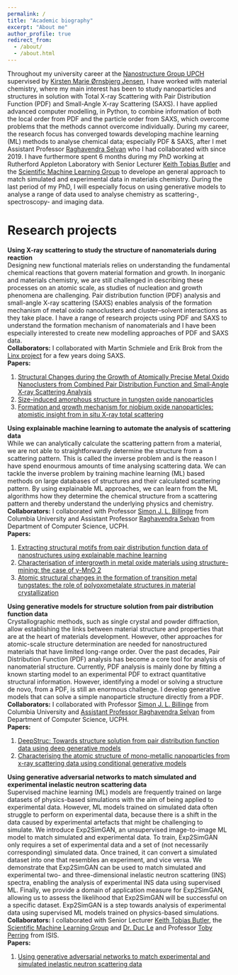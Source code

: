 ```yaml
---
permalink: /
title: "Academic biography"
excerpt: "About me"
author_profile: true
redirect_from: 
  - /about/
  - /about.html
---
```


Throughout my university career at the [Nanostructure Group UPCH](https://nanostructure-cph.com/) supervised by [Kirsten Marie Ørnsbjerg Jensen](https://scholar.google.com/citations?user=0LD11kYAAAAJ&hl=da&oi=ao), I have worked with material chemistry, where my main interest has been to study nanoparticles and structures in solution with Total X-ray Scattering with Pair Distribution Function (PDF) and Small-Angle X-ray Scattering (SAXS). I have applied advanced computer modelling, in Python, to combine information of both the local order from PDF and the particle order from SAXS, which overcome problems that the methods cannot overcome individually. 
During my career, the research focus has converged towards developing machine learning (ML) methods to analyse chemical data; especially PDF & SAXS, after I met Assistant Professor [Raghavendra Selvan](https://raghavian.github.io/) who I had collaborated with since 2019. I have furthermore spent 6 months during my PhD working at Rutherford Appleton Laboratory with Senior Lecturer [Keith Tobias Butler](https://www.sems.qmul.ac.uk/staff/k.butler) and the [Scientific Machine Learning Group](https://www.scd.stfc.ac.uk/Pages/Scientific-Machine-Learning.aspx) to develope an general approach to match simulated and experimental data in materials chemistry.
During the last period of my PhD, I will especially focus on using generative models to analyse a range of data used to analyse chemistry as scattering-, spectroscopy- and imaging data.


Research projects
=======

**Using X-ray scattering to study the structure of nanomaterials during reaction** <br>
Designing new functional materials relies on understanding the fundamental chemical reactions that govern material formation and growth. In inorganic and materials chemistry, we are still challenged in describing these processes on an atomic scale, as studies of nucleation and growth phenomena are challenging. Pair distribution function (PDF) analysis and small-angle X-ray scattering (SAXS) enables analysis of the formation mechanism of metal oxido nanoclusters and cluster–solvent interactions as they take place. 
I have a range of research projects using PDF and SAXS to understand the formation mechanism of nanomaterials and I have been especially interested to create new modelling approaches of PDF and SAXS data. <br>
**Collaborators:** I collaborated with Martin Schmiele and Erik Brok from the [Linx project](https://linxassociation.com/) for a few years doing SAXS. <br>
**Papers:** <br>
1. [Structural Changes during the Growth of Atomically Precise Metal Oxido Nanoclusters from Combined Pair Distribution Function and Small‐Angle X‐ray Scattering Analysis](https://onlinelibrary.wiley.com/doi/full/10.1002/anie.202103641)
2. [Size-induced amorphous structure in tungsten oxide nanoparticles](https://pubs.rsc.org/en/content/articlelanding/2021/nr/d1nr05991b/unauth)
3. [Formation and growth mechanism for niobium oxide nanoparticles: atomistic insight from in situ X-ray total scattering](https://pubs.rsc.org/en/content/articlehtml/2021/nr/d0nr08299f)

**Using explainable machine learning to automate the analysis of scattering data** <br>
While we can analytically calculate the scattering pattern from a material, we are not able to straightforwardly determine the structure from a scattering pattern. This is called the inverse problem and is the reason I have spend enourmous amounts of time analysing scattering data. We can tackle the inverse problem by training machine learning (ML) based methods on large databases of structures and their calculated scattering pattern. By using explainable ML approaches, we can learn from the ML algorithms how they determine the chemical structure from a scattering pattern and thereby understand the underlying physics and chemistry. <br>
**Collaborators:** I collaborated with Professor [Simon J. L. Billinge](https://scholar.google.com/citations?user=dRmx8foAAAAJ&hl=en) from Columbia University and Assistant Professor [Raghavendra Selvan](https://raghavian.github.io/) from Department of Computer Science, UCPH. <br>
**Papers:** <br>
1. [Extracting structural motifs from pair distribution function data of nanostructures using explainable machine learning](https://www.nature.com/articles/s41524-022-00896-3)
2. [Characterisation of intergrowth in metal oxide materials using structure-mining: the case of γ-MnO 2](https://pubs.rsc.org/en/content/articlehtml/2022/dt/d2dt02153f)
3. [Atomic structural changes in the formation of transition metal tungstates: the role of polyoxometalate structures in material crystallization](https://chemrxiv.org/engage/chemrxiv/article-details/62ebefdcd131b71fc70c4ef2)

**Using generative models for structure solution from pair distribution function data** <br>
Crystallographic methods, such as single crystal and powder diffraction, allow establishing the links between material structure and properties that are at the heart of materials development. However, other approaches for atomic-scale structure determination are needed for nanostructured materials that have limited long-range order. Over the past decades, Pair Distribution Function (PDF) analysis has become a core tool for analysis of nanomaterial structure. Currently, PDF analysis is mainly done by fitting a known starting model to an experimental PDF to extract quantitative structural information. However, identifying a model or solving a structure de novo, from a PDF, is still an enormous challenge. I develop generative models that can solve a simple nanoparticle structure directly from a PDF. <br>
**Collaborators:** I collaborated with Professor [Simon J. L. Billinge](https://scholar.google.com/citations?user=dRmx8foAAAAJ&hl=en) from Columbia University and [Assistant Professor Raghavendra Selvan](https://raghavian.github.io/) from Department of Computer Science, UCPH. <br>
**Papers:** <br>
1. [DeepStruc: Towards structure solution from pair distribution function data using deep generative models](https://pubs.rsc.org/en/content/articlehtml/2022/dd/d2dd00086e)
2. [Characterising the atomic structure of mono-metallic nanoparticles from x-ray scattering data using conditional generative models](https://par.nsf.gov/biblio/10300745)

**Using generative adversarial networks to match simulated and experimental inelastic neutron scattering data** <br>
Supervised machine learning (ML) models are frequently trained on large datasets of physics-based simulations with the aim of being applied to experimental data. However, ML models trained on simulated data often struggle to perform on experimental data, because there is a shift in the data caused by experimental artefacts that might be challenging to simulate. We introduce Exp2SimGAN, an unsupervised image-to-image ML model to match simulated and experimental data. To train, Exp2SimGAN only requires a set of experimental data and a set of (not necessarily corresponding) simulated data. Once trained, it can convert a simulated dataset into one that resembles an experiment, and vice versa. We demonstrate that Exp2SimGAN can be used to match simulated and experimental two- and three-dimensional inelastic neutron scattering (INS) spectra, enabling the analysis of experimental INS data using supervised ML. Finally, we provide a domain of application measure for Exp2SimGAN, allowing us to assess the likelihood that Exp2SimGAN will be successful on a specific dataset. Exp2SimGAN is a step towards analysis of experimental data using supervised ML models trained on physics-based simulations. <br>
**Collaborators:** I collaborated with Senior Lecturer [Keith Tobias Butler](https://www.sems.qmul.ac.uk/staff/k.butler), the  [Scientific Machine Learning Group](https://www.scd.stfc.ac.uk/Pages/Scientific-Machine-Learning.aspx) and [Dr. Duc Le](https://www.isis.stfc.ac.uk/Pages/Dr-Duc-Le.aspx) and Professor [Toby Perring](https://www.isis.stfc.ac.uk/Pages/Prof-Toby-Perring.aspx) from ISIS. <br>
**Papers:** <br>
1. [Using generative adversarial networks to match experimental and simulated inelastic neutron scattering data](https://chemrxiv.org/engage/chemrxiv/article-details/63a15e21a53ea6c3c751564f)